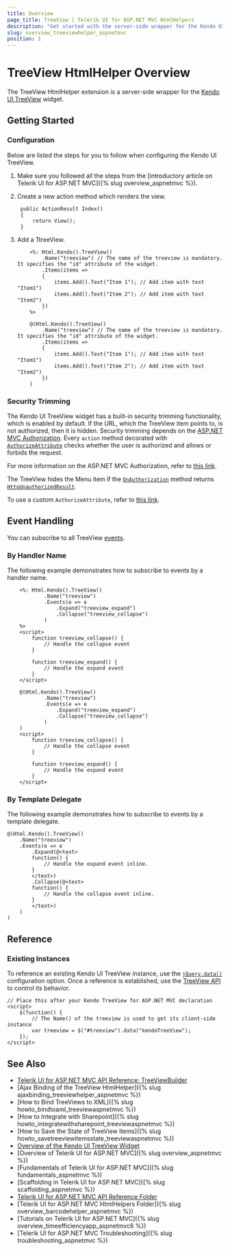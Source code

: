 ```yaml
---
title: Overview
page_title: TreeView | Telerik UI for ASP.NET MVC HtmlHelpers
description: "Get started with the server-side wrapper for the Kendo UI TreeView widget for ASP.NET MVC."
slug: overview_treeviewhelper_aspnetmvc
position: 1
---
```


# TreeView HtmlHelper Overview

The TreeView HtmlHelper extension is a server-side wrapper for the [Kendo UI TreeView](https://demos.telerik.com/kendo-ui/treeview/index) widget.

## Getting Started

### Configuration

Below are listed the steps for you to follow when configuring the Kendo UI TreeView.

1. Make sure you followed all the steps from the [introductory article on Telerik UI for ASP.NET MVC]({% slug overview_aspnetmvc %}).
1. Create a new action method which renders the view.

        public ActionResult Index()
        {
            return View();
        }

1. Add a TtreeView.

    ```ASPX
        <%: Html.Kendo().TreeView()
            .Name("treeview") // The name of the treeview is mandatory. It specifies the "id" attribute of the widget.
            .Items(items =>
            {
                items.Add().Text("Item 1"); // Add item with text "Item1")
                items.Add().Text("Item 2"); // Add item with text "Item2")
            })
        %>
    ```
    ```Razor
        @(Html.Kendo().TreeView()
            .Name("treeview") // The name of the treeview is mandatory. It specifies the "id" attribute of the widget.
            .Items(items =>
            {
                items.Add().Text("Item 1"); // Add item with text "Item1")
                items.Add().Text("Item 2"); // Add item with text "Item2")
            })
        )
    ```

### Security Trimming

The Kendo UI TreeView widget has a built-in security trimming functionality, which is enabled by default. If the URL, which the TreeView item points to, is not authorized, then it is hidden. Security trimming depends on the [ASP.NET MVC Authorization](http://www.asp.net/mvc/tutorials/mvc-music-store/mvc-music-store-part-7). Every `action` method decorated with [`AuthorizeAttribute`](http://msdn.microsoft.com/en-us/library/system.web.mvc.authorizeattribute.aspx) checks whether the user is authorized and allows or forbids the request.

For more information on the ASP.NET MVC Authorization, refer to [this link](http://weblogs.asp.net/jgalloway/archive/2011/04/28/looking-at-how-asp-net-mvc-authorize-interacts-with-asp-net-forms-authorization.aspx).

The TreeView hides the Menu item if the [`OnAuthorization`](http://msdn.microsoft.com/en-us/library/system.web.mvc.authorizeattribute.onauthorization.aspx) method returns
[`HttpUnauthorizedResult`](http://msdn.microsoft.com/en-us/library/system.web.mvc.httpunauthorizedresult.aspx).

To use a custom `AuthorizeAttribute`, refer to [this link](https://github.com/telerik/kendo-examples-asp-net-mvc/tree/master/kendo-menu-with-custom-authorization-attribute).

## Event Handling

You can subscribe to all TreeView [events](http://docs.telerik.com/kendo-ui/api/javascript/ui/treeview#events).

### By Handler Name

The following example demonstrates how to subscribe to events by a handler name.

```ASPX
    <%: Html.Kendo().TreeView()
            .Name("treeview")
            .Events(e => e
                .Expand("treeview_expand")
                .Collapse("treeview_collapse")
            )
    %>
    <script>
        function treeview_collapse() {
            // Handle the collapse event
        }

        function treeview_expand() {
            // Handle the expand event
        }
    </script>
```
```Razor
    @(Html.Kendo().TreeView()
            .Name("treeview")
            .Events(e => e
                .Expand("treeview_expand")
                .Collapse("treeview_collapse")
            )
    )
    <script>
        function treeview_collapse() {
            // Handle the collapse event
        }

        function treeview_expand() {
            // Handle the expand event
        }
    </script>
```

### By Template Delegate

The following example demonstrates how to subscribe to events by a template delegate.

    @(Html.Kendo().TreeView()
        .Name("treeview")
        .Events(e => e
            .Expand(@<text>
            function() {
                // Handle the expand event inline.
            }
            </text>)
            .Collapse(@<text>
            function() {
                // Handle the collapse event inline.
            }
            </text>)
        )
    )

## Reference

### Existing Instances

To reference an existing Kendo UI TreeView instance, use the [`jQuery.data()`](http://api.jquery.com/jQuery.data/) configuration option. Once a reference is established, use the [TreeView API](http://docs.telerik.com/kendo-ui/api/javascript/ui/treeview#methods) to control its behavior.

    // Place this after your Kendo TreeView for ASP.NET MVC declaration
    <script>
        $(function() {
            // The Name() of the treeview is used to get its client-side instance
            var treeview = $("#treeview").data("kendoTreeView");
        });
    </script>

## See Also

* [Telerik UI for ASP.NET MVC API Reference: TreeViewBuilder](http://docs.telerik.com/aspnet-mvc/api/Kendo.Mvc.UI.Fluent/TreeViewBuilder)
* [Ajax Binding of the TreeView HtmlHelper]({% slug ajaxbinding_treeviewhelper_aspnetmvc %})
* [How to Bind TreeViews to XML]({% slug howto_bindtoaml_treeviewaspnetmvc %})
* [How to Integrate with Sharepoint]({% slug howto_integratewithsharepoint_treeviewaspnetmvc %})
* [How to Save the State of TreeView Items]({% slug howto_savetreeviewitemsstate_treeviewaspnetmvc %})
* [Overview of the Kendo UI TreeView Widget](http://docs.telerik.com/kendo-ui/controls/navigation/treeview/overview)
* [Overview of Telerik UI for ASP.NET MVC]({% slug overview_aspnetmvc %})
* [Fundamentals of Telerik UI for ASP.NET MVC]({% slug fundamentals_aspnetmvc %})
* [Scaffolding in Telerik UI for ASP.NET MVC]({% slug scaffolding_aspnetmvc %})
* [Telerik UI for ASP.NET MVC API Reference Folder](http://docs.telerik.com/aspnet-mvc/api/Kendo.Mvc/AggregateFunction)
* [Telerik UI for ASP.NET MVC HtmlHelpers Folder]({% slug overview_barcodehelper_aspnetmvc %})
* [Tutorials on Telerik UI for ASP.NET MVC]({% slug overview_timeefficiencyapp_aspnetmvc6 %})
* [Telerik UI for ASP.NET MVC Troubleshooting]({% slug troubleshooting_aspnetmvc %})
